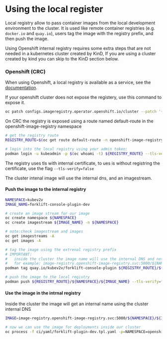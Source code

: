 # Using the local register

Local registry allow to pass container images from the local development environment to the cluster.
It is used like remote container registries (e.g. `docker.io` and `quay.io`), users tag the image
with the registry prefix, and then push the image.

Using Openshift internal registry requires some extra steps that are not needed in a kubernetes cluster
created by KinD, If you are using a cluster created by kind you can skip to the KinD section below.

### Openshift (CRC)

When using Openshift, a local registry is available as a service, see the [documentation](https://docs.openshift.com/container-platform/4.7/registry/securing-exposing-registry.html).

If your openshift cluster does not expose the registery, use this command to expose it.

``` bash
oc patch configs.imageregistry.operator.openshift.io/cluster --patch '{"spec":{"defaultRoute":true}}' --type=merge
```

On CRC the registry is exposed using a route named default-route in the openshift-image-registry namespace

``` bash
# get the registry route
REGISTRY_ROUTE=$(oc get route default-route -n openshift-image-registry --template='{{ .spec.host }}')

# login into the local registry using your admin token:
podman login -u kubeadmin -p $(oc whoami -t) ${REGISTRY_ROUTE} --tls-verify=false
```

The registry uses tls with internal certificate, to ues is without registring the certificate, use the flag `--tls-verify=false`

The cluster intenal image will use the internal dns, and an imagestream.

#### Push the image to the internal registry

``` bash
NAMESPACE=kubev2v
IMAGE_NAME=forklift-console-plugin-dev

# create an image stream for our image
oc create namespace ${NAMESPACE}
oc create imagestream ${IMAGE_NAME} -n ${NAMESPACE}

# note:check imagestream and images
oc get imagestreams -A
oc get images -A

# tag the image using the extrenal registry prefix
# IMPORTANT:
#   inside the cluster the image name will use the internal DNS and not the external route
#   for example: image-registry.openshift-image-registry.svc:5000/${NAMESPACE}/${IMAGE_NAME}
podman tag quay.io/kubev2v/forklift-console-plugin ${REGISTRY_ROUTE}/${NAMESPACE}/${IMAGE_NAME}

# push the image to the local registry
podman push ${REGISTRY_ROUTE}/${NAMESPACE}/${IMAGE_NAME} --tls-verify=false
```

#### Use the image in the intrnal registry

Inside the cluster the image will get an internal name using the cluster internal DNS

``` bash
IMAGE=image-registry.openshift-image-registry.svc:5000/${NAMESPACE}/${IMAGE_NAME}

# now we can use the image for deployments inside our cluster
oc process -f ci/yaml/forklift-plugin-dev.tpl.yaml -p=NAMESPACE=openshift-mtv -p=IMAGE=${IMAGE} | oc apply -f -
```
